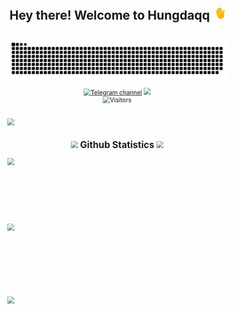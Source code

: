 <div align="center">
  <div align="center">
  </div>
  <h1 align="center">Hey there! Welcome to Hungdaqq <img src="https://raw.githubusercontent.com/Rabenherz112/Rabenherz112/main/assets/waving.gif" alt="Waving Hand" width="28" height="28"></h1>
  <br>
  <picture>
    <source
      media="(prefers-color-scheme: dark)"
      srcset="https://raw.githubusercontent.com/platane/snk/output/github-contribution-grid-snake-dark.svg"
    />
    <source
      media="(prefers-color-scheme: light)"
      srcset="https://raw.githubusercontent.com/platane/snk/output/github-contribution-grid-snake.svg"
    />
    <img
      alt="github contribution grid snake animation"
      src="https://raw.githubusercontent.com/platane/snk/output/github-contribution-grid-snake.svg"
    />
  </picture>
  <br>
 <a href="https://t.me/hungdaqq"><img src="https://img.shields.io/badge/-Channel-1a1b27?style=for-the-badge&logo=telegram" alt="Telegram channel"></a>
  <a href="mailto:hungdaqq@gmail.com"><img src="https://img.shields.io/badge/Mail-%232E87FB?style=for-the-badge&logo=gmail&logoColor=white&color=C71610"/></a>
  <br>
  <img alt="Visitors" src="https://komarev.com/ghpvc/?username=hungdaqq&label=Profile%20Visits&style=for-the-badge" />
  <br>
  <br>
</div>

<br>
<img src="https://user-images.githubusercontent.com/73097560/115834477-dbab4500-a447-11eb-908a-139a6edaec5c.gif">
<div id="stats" align="center" style="display: flex; flex-direction: column;">
    <h2><img src="https://raw.githubusercontent.com/Tarikul-Islam-Anik/Telegram-Animated-Emojis/main/Animals%20and%20Nature/Fire.webp" width="30"> Github Statistics <img src="https://raw.githubusercontent.com/Tarikul-Islam-Anik/Telegram-Animated-Emojis/main/Animals%20and%20Nature/Fire.webp" width="30"></h2>
    <img height="150px" src="https://github-readme-stats.vercel.app/api?username=hungdaqq&show_icons=true&theme=transparent&line_height=21" />
    <img height="150px" src="https://github-readme-stats.vercel.app/api/top-langs/?username=hungdaqq&exclude_repo=HH-Resumes-Updater&layout=compact&line_height=21" />
    <br>
    <img height="210px" src="http://github-profile-summary-cards.vercel.app/api/cards/profile-details?username=hungdaqq&theme=github" />
</div>
